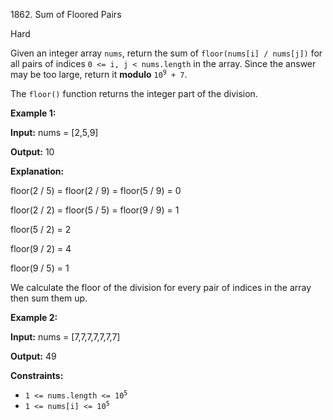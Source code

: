 1862\. Sum of Floored Pairs

Hard

Given an integer array `nums`, return the sum of `floor(nums[i] / nums[j])` for all pairs of indices `0 <= i, j < nums.length` in the array. Since the answer may be too large, return it **modulo** <code>10<sup>9</sup> + 7</code>.

The `floor()` function returns the integer part of the division.

**Example 1:**

**Input:** nums = [2,5,9]

**Output:** 10

**Explanation:** 

floor(2 / 5) = floor(2 / 9) = floor(5 / 9) = 0 

floor(2 / 2) = floor(5 / 5) = floor(9 / 9) = 1 

floor(5 / 2) = 2 

floor(9 / 2) = 4 

floor(9 / 5) = 1 

We calculate the floor of the division for every pair of indices in the array then sum them up.

**Example 2:**

**Input:** nums = [7,7,7,7,7,7,7]

**Output:** 49

**Constraints:**

*   <code>1 <= nums.length <= 10<sup>5</sup></code>
*   <code>1 <= nums[i] <= 10<sup>5</sup></code>